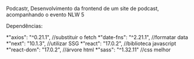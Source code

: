 ﻿Podcastr, Desenvolvimento da frontend de um site de podcast, acompanhando o evento NLW 5

Dependências:

*"axios": "^0.21.1", //substituir o fetch
*"date-fns": "^2.21.1", //formatar data
*"next": "10.1.3", //utilizar SSG
*"react": "17.0.2", //biblioteca javascript 
*"react-dom": "17.0.2", //árvore html
*"sass": "^1.32.11" //css melhor
